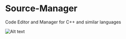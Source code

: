 Source-Manager
==============

Code Editor and Manager for C++ and similar languages

![Alt text](/ScreenShot/sample1.png?raw=true "Code Editor")
